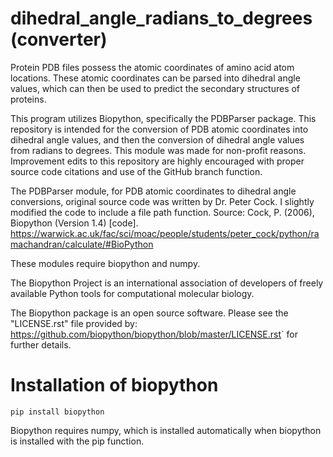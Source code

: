 dihedral_angle_radians_to_degrees (converter)
=====================
Protein PDB files possess the atomic coordinates of amino acid atom locations. These atomic coordinates can be parsed into dihedral angle values, which can then be used to predict the secondary structures of proteins. 

This program utilizes Biopython, specifically the PDBParser package. This repository is intended for the conversion of PDB atomic coordinates into dihedral angle values, and then the conversion of dihedral angle values from radians to degrees. This module was made for non-profit reasons. Improvement edits to this repository are highly encouraged with proper source code citations and use of the GitHub branch function.

The PDBParser module, for PDB atomic coordinates to dihedral angle conversions, original source code was written by Dr. Peter Cock. I slightly modified the code to include a file path function. Source: Cock, P. (2006), Biopython (Version 1.4) [code]. https://warwick.ac.uk/fac/sci/moac/people/students/peter_cock/python/ramachandran/calculate/#BioPython 

These modules require biopython and numpy.

The Biopython Project is an international association of developers of freely available Python tools for computational molecular biology.

The Biopython package is an open source software. Please see the "LICENSE.rst" file provided by: <https://github.com/biopython/biopython/blob/master/LICENSE.rst>` for further details.

Installation of biopython
========================

    pip install biopython

Biopython requires numpy, which is installed automatically when biopython is installed with the pip function.
